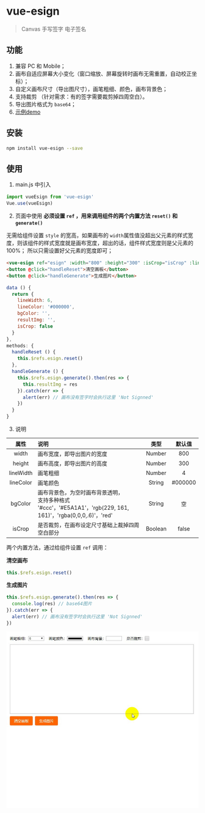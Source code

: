 # vue-esign

> Canvas 手写签字 电子签名

## 功能
1. 兼容 PC 和 Mobile；
2. 画布自适应屏幕大小变化（窗口缩放、屏幕旋转时画布无需重置，自动校正坐标）；
3. 自定义画布尺寸（导出图尺寸），画笔粗细、颜色，画布背景色；
4. 支持裁剪 （针对需求：有的签字需要裁剪掉四周空白）。
5. 导出图片格式为 `base64`；
6. [示例demo](https://jaimecheng.github.io/vue-esign/demo/)

## 安装

``` bash
npm install vue-esign --save
```

## 使用
1. main.js 中引入
```js
import vueEsign from 'vue-esign'
Vue.use(vueEsign)
```
2. 页面中使用
    **必须设置 `ref` ，用来调用组件的两个内置方法 `reset()` 和 `generate()`**

  无需给组件设置 `style` 的宽高，如果画布的 `width`属性值没超出父元素的样式宽度，则该组件的样式宽度就是画布宽度，超出的话，组件样式宽度则是父元素的100%；  所以只需设置好父元素的宽度即可；
```html
<vue-esign ref="esign" :width="800" :height="300" :isCrop="isCrop" :lineWidth="lineWidth" :lineColor="lineColor" :bgColor.sync="bgColor" />
<button @click="handleReset">清空画板</button> 
<button @click="handleGenerate">生成图片</button>
```
```js
data () {
  return {
    lineWidth: 6,
    lineColor: '#000000',
    bgColor: '',
    resultImg: '',
    isCrop: false
  }
},
methods: {
  handleReset () {
    this.$refs.esign.reset()
  },
  handleGenerate () {
    this.$refs.esign.generate().then(res => {
      this.resultImg = res
    }).catch(err => {
      alert(err) // 画布没有签字时会执行这里 'Not Signned'
    })
  }
}
```
3. 说明

| 属性 | 说明 | 类型 | 默认值 |
|:-: | :-- | :-: | :-: |
|width | 画布宽度，即导出图片的宽度 | Number | 800|
|height | 画布高度，即导出图片的高度 | Number | 300|
|lineWidth | 画笔粗细 | Number | 4|
|lineColor | 画笔颜色 | String | #000000 |
|bgColor | 画布背景色，为空时画布背景透明，<br />支持多种格式 '#ccc'，'#E5A1A1'，'rgb(229, 161, 161)'，'rgba(0,0,0,.6)'，'red' | String | 空 |
|isCrop | 是否裁剪，在画布设定尺寸基础上裁掉四周空白部分 | Boolean | false |

两个内置方法，通过给组件设置 `ref` 调用：

**清空画布**
```js
this.$refs.esign.reset()
```
**生成图片**
```js
this.$refs.esign.generate().then(res => {
  console.log(res) // base64图片
}).catch(err => {
  alert(err) // 画布没有签字时会执行这里 'Not Signned'
})
```

![](./static/demo.gif)